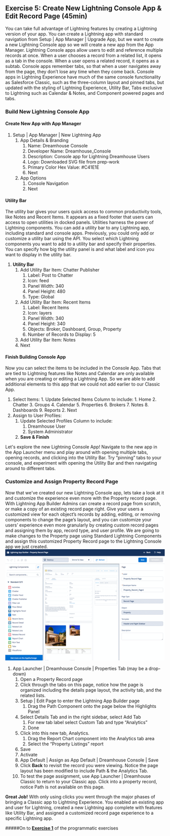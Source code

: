 ## Exercise 5: Create New Lightning Console App & Edit Record Page (45min)

You can take full advantage of Lightning features by creating a Lightning version of your app. You can create a Lightning app with standard navigation from Setup | App Manager | Upgrade App, but we want to create a new Lightning Console app so we will create a  new app from the App Manager. Lightning Console apps allow users to edit and reference multiple records at once. When a user chooses a record from a related list, it opens as a tab in the console. When a user opens a related record, it opens as a subtab. Console apps remember tabs, so that when a user navigates away from the page, they don’t lose any time when they come back. Console apps in Lightning Experience have much of the same console functionality as Salesforce Classic, such as the three-column layout and pinned tabs, but updated with the styling of Lightning Experience, Utility Bar, Tabs exclusive to Lightning such as Calendar & Notes, and Component powered pages and tabs.


### Build New Lightning Console App 

#### Create New App with App Manager

1. Setup | App Manager | New Lightning App 
    1. App Details & Branding 
        1. Name: Dreamhouse Console 
        2. Developer Name: Dreamhouse_Console
        3. Description: Console app for Lightning Dreamhouse Users
        4. Logo: Downloaded SVG file from prep-work 
        5. Primary Color Hex Value: #C41E1E
        6. Next
    2. App Options
        1. Console Navigation
        2.  Next

#### Utility Bar

The utility bar gives your users quick access to common productivity tools, like Notes and Recent Items. It appears as a fixed footer that users can access to open utilities in docked panels. Utilities harness the power of Lightning components. You can add a utility bar to any Lightning app, including standard and console apps. Previously, you could only add or customize a utility bar using the API. You select which Lightning components you want to add to a utility bar and specify their properties. You can specify how big the utility panel is and what label and icon you want to display in the utility bar. 

1. **Utility Bar**
    1. Add Utility Bar Item: Chatter Publisher
        1. Label: Post to Chatter
        2. Icon: feed
        3. Panel Width: 340
        4. Panel Height: 480
        5. Type: Global
    2. Add Utility Bar Item: Recent Items
        1. Label: Recent Items
        2. Icon: layers
        3. Panel Width: 340
        4. Panel Height: 340
        5. Objects: Broker, Dashboard, Group, Property
        6. Number of Records to Display: 5
    3. Add Utility Bar Item: Notes
    4. Next 

#### Finish Building Console App 

Now you can select the items to be included in the Console App. Tabs that are tied to Lightning features like Notes and Calendar are only available when you are creating or editing a Lightning App. So we are able to add additional elements to this app that we could not add earlier to our Classic App. 

1. Select Items: 
        1. Update Selected Items Column to include: 
            1. Home
            2. Chatter
            3. Groups
            4. Calendar
            5. Properties
            6. Brokers
            7. Notes
            8. Dashboards
            9. Reports
        2. Next
2. Assign to User Profiles:
    1. Update Selected Profiles Column to include: 
        1. Dreamhouse User
        2. System Administrator
    2. **Save & Finish** 


Let's explore the new Lightning Console App! Navigate to the new app in the App Launcher menu and play around with opening multiple tabs, opening records, and clicking into the Utility Bar. Try “pinning” tabs to your console, and experiment with opening the Utility Bar and then navigating around to different tabs. 


### Customize and Assign Property Record Page

Now that we've created our new Lightning Console app, lets take a look at it and customize the experience even more with the Property record page. With Lightning App Builder Admins can create a record page from scratch, or make a copy of an existing record page right. Give your users a customized view for each object’s records by adding, editing, or removing components to change the page’s layout, and you can customize your users’ experience even more granularly by creating custom record pages and assigning them by app, record type, and user profile. We are going to make changes to the Property page using Standard Lightning Components and assign this customized Property Record page to the Lightning Console app we just created. ![screenshot](images/ex5.1.gif)

1. App Launcher | Dreamhouse Console | Properties Tab (may be a drop-down)
    1. Open a Property Record page
    2. Click through the tabs on this page, notice how the page is organized including the details page layout, the activity tab, and the related lists. 
    3. Setup | Edit Page to enter the Lightning App Builder page 
        1. Drag the Path Component onto the page below the Highlights Panel 
    4. Select Details Tab and in the right sidebar, select Add Tab
        1. For new tab label select Custom Tab and type “Analytics”
        2. Done
    5. Click into this new tab, Analytics. 
        1. Drag the Report Chart component into the Analytics tab area
        2. Select the “Property Listings” report
    6. Save
    7. Activate
    8. App Default | Assign as App Default | Dreamhouse Console | Save
    9. Click **Back** to revisit the record you were viewing. Notice the page layout has been modified to include Path & the Analytics Tab.
    10. To test the page assignment, use App Launcher | Dreamhouse Classic to return to your Classic app. Click into a property record, notice Path is not available on this page. 


**Great Job!** With only using clicks you went through the major phases of bringing a Classic app to Lightning Experience. You enabled an existing app and user for Lightning, created a new Lightning app complete with features like Utility Bar, and assigned a customized record page experience to a specific Lightning app.  


#####On to **[Exercise 1](https://github.com/garazi/LightningAdoptionWorkshop/blob/master/docs/Exercise_1.md)** of the programmatic exercises
